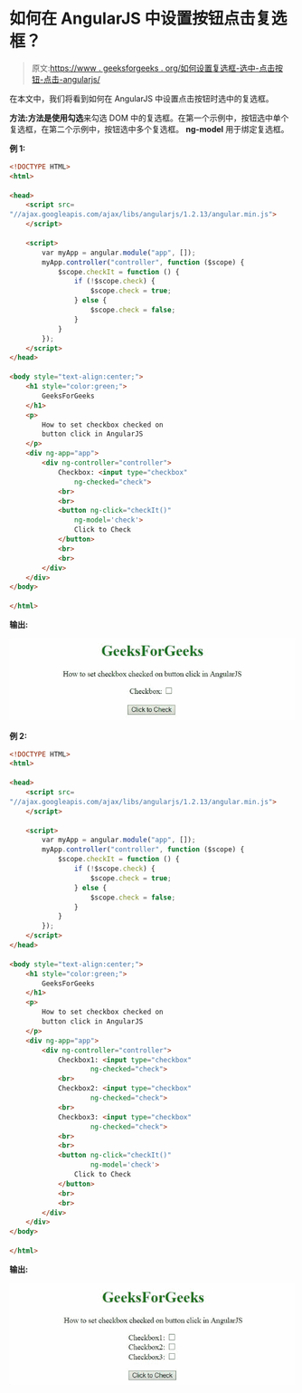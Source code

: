 # 如何在 AngularJS 中设置按钮点击复选框？

> 原文:[https://www . geeksforgeeks . org/如何设置复选框-选中-点击按钮-点击-angularjs/](https://www.geeksforgeeks.org/how-to-set-checkbox-checked-on-button-click-in-angularjs/)

在本文中，我们将看到如何在 AngularJS 中设置点击按钮时选中的复选框。

**方法:**方法是使用**勾选**来勾选 DOM 中的复选框。在第一个示例中，按钮选中单个复选框，在第二个示例中，按钮选中多个复选框。 **ng-model** 用于绑定复选框。

**例 1:**

```html
<!DOCTYPE HTML>
<html>

<head>
    <script src=
"//ajax.googleapis.com/ajax/libs/angularjs/1.2.13/angular.min.js">
    </script>

    <script>
        var myApp = angular.module("app", []);
        myApp.controller("controller", function ($scope) {
            $scope.checkIt = function () {
                if (!$scope.check) {
                    $scope.check = true;
                } else {
                    $scope.check = false;
                }
            }
        });
    </script>
</head>

<body style="text-align:center;">
    <h1 style="color:green;">
        GeeksForGeeks
    </h1>
    <p>
        How to set checkbox checked on
        button click in AngularJS
    </p>
    <div ng-app="app">
        <div ng-controller="controller">
            Checkbox: <input type="checkbox" 
                ng-checked="check">
            <br>
            <br>
            <button ng-click="checkIt()" 
                ng-model='check'>
                Click to Check 
            </button>
            <br>
            <br>
        </div>
    </div>
</body>

</html>
```

**输出:**

![](img/c7fb16c322d0bd854c7b08b9ba0ae7ed.png)

**例 2:**

```html
<!DOCTYPE HTML>
<html>

<head>
    <script src=
"//ajax.googleapis.com/ajax/libs/angularjs/1.2.13/angular.min.js">
    </script>

    <script>
        var myApp = angular.module("app", []);
        myApp.controller("controller", function ($scope) {
            $scope.checkIt = function () {
                if (!$scope.check) {
                    $scope.check = true;
                } else {
                    $scope.check = false;
                }
            }
        });
    </script>
</head>

<body style="text-align:center;">
    <h1 style="color:green;">
        GeeksForGeeks
    </h1>
    <p>
        How to set checkbox checked on
        button click in AngularJS
    </p>
    <div ng-app="app">
        <div ng-controller="controller">
            Checkbox1: <input type="checkbox" 
                    ng-checked="check">
            <br>
            Checkbox2: <input type="checkbox" 
                    ng-checked="check">
            <br>
            Checkbox3: <input type="checkbox" 
                    ng-checked="check">
            <br>
            <br>
            <button ng-click="checkIt()" 
                    ng-model='check'>
                Click to Check 
            </button>
            <br>
            <br>
        </div>
    </div>
</body>

</html>
```

**输出:**

![](img/d218f487d26ff0188568a8cf53d157c5.png)